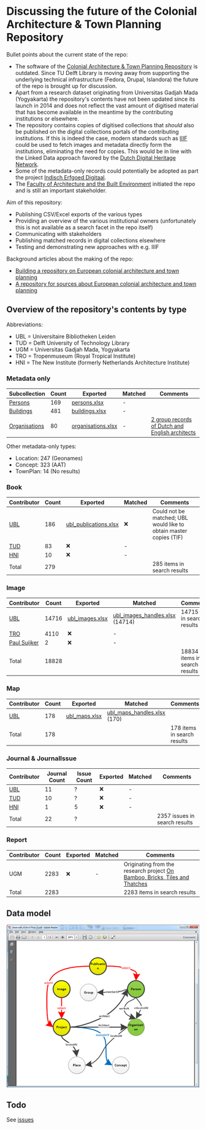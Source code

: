 # Discussing the future of the Colonial Architecture & Town Planning Repository

Bullet points about the current state of the repo:

- The software of the [Colonial Architecture & Town Planning Repository](https://colonialarchitecture.eu) is outdated. Since TU Delft Library is moving away from supporting the underlying technical infrastructure (Fedora, Drupal, Islandora) the future of the repo is brought up for discussion.
- Apart from a research dataset originating from Universitas Gadjah Mada (Yogyakarta) the repository's contents have not been updated since its launch in 2014 and does not reflect the vast amount of digitised material that has become available in the meantime by the contributing institutions or elsewhere.
- The repository contains copies of digitised collections that _should_ also be published on the digital collections portals of the contributing institutions. If this is indeed the case, modern standards such as [IIIF](https://iiif.io) could be used to fetch images and metadata directly form the institutions, eliminating the need for copies. This would be in line with the Linked Data approach favored by the [Dutch Digital Heritage Network](https://netwerk-digitaal-erfgoed.github.io/cm-implementation-guidelines/).
- Some of the metadata-only records could potentially be adopted as part the project [Indisch Erfgoed Digitaal](https://www.metamorfoze.nl/financiering/programma-indisch-erfgoed-digitaal). 
- The [Faculty of Architecture and the Built Environment](https://www.tudelft.nl/bk/) initiated the repo and is still an important stakeholder.

Aim of this repository:

- Publishing CSV/Excel exports of the various types
- Providing an overview of the various institutional owners (unfortunately this is not available as a search facet in the repo itself)
- Communicating with stakeholders
- Publishing matched records in digital collections elsewhere
- Testing and demonstrating new approaches with e.g. IIIF

Background articles about the making of the repo:

- [Building a repository on European colonial architecture and town planning](http://resolver.tudelft.nl/uuid:6434057c-8888-458b-a3ec-9cecb6e7c281)
- [A repository for sources about European colonial architecture and town planning](http://resolver.tudelft.nl/uuid:8c6f01a4-104c-4761-b4b1-be6e8e4fd5d9)

## Overview of the repository's contents by type

Abbreviations:
- UBL = Universitaire Bibliotheken Leiden
- TUD = Delft University of Technology Library
- UGM = Universitas Gadjah Mada, Yogyakarta
- TRO = Tropenmuseum (Royal Tropical Institute)
- HNI = The New Institute (formerly Netherlands Architecture Institute)

### Metadata only

| Subcollection | Count | Exported | Matched | Comments |
| --- | --- | --- | --- | --- |
| [Persons](https://colonialarchitecture.eu/slv?sq=&fac%5B0%5D=t%3APerson&ft=0) | 169 | [persons.xlsx](https://github.com/tu-delft-library/colonial-repo-revisited/raw/main/exports/xlsx/persons.xlsx) | - | |
| [Buildings](https://colonialarchitecture.eu/slv?sq=&fac%5B0%5D=t%3ABuilding&ft=0) | 481 | [buildings.xlsx](https://github.com/tu-delft-library/colonial-repo-revisited/raw/main/exports/xlsx/buildings.xlsx) | - | |
| [Organisations](https://colonialarchitecture.eu/slv?sq=&fac%5B0%5D=t%3AOrganization&ft=0) | 80 | [organisations.xlsx](https://github.com/tu-delft-library/colonial-repo-revisited/raw/main/exports/xlsx/organisations.xlsx) | - | [2 group records of Dutch and English architects](https://colonialarchitecture.eu/slv?sq=&fac%5B0%5D=t%3AGroup) |

Other metadata-only types:
- Location: 247 (Geonames)
- Concept: 323 (AAT)
- TownPlan: 14 (No results)

### Book

| Contributor | Count | Exported | Matched | Comments |
| --- | --- | --- | --- | --- |
| [UBL](https://colonialarchitecture.eu/slv?sq=%22Leiden%20University%20Libraries%22&fac%5B0%5D=t%3ABook&ft=0) | 186 | [ubl_publications.xlsx](https://github.com/tu-delft-library/colonial-repo-revisited/raw/main/exports/xlsx/ubl/ubl_publications.xlsx) | ❌ | Could not be matched; UBL would like to obtain master copies (TIF) |
| [TUD](https://colonialarchitecture.eu/slv?sq=%22TU%20Delft%20Library%22&fac%5B0%5D=t%3ABook&ft=0) | 83 | ❌ | - | |
| [HNI](https://colonialarchitecture.eu/slv?sq=%22Het%20Nieuwe%20Instituut%22&fac%5B0%5D=t%3ABook&ft=0) | 10 | ❌ | - | |
| Total | 279 | | | 285 items in search results |

### Image

| Contributor | Count | Exported | Matched | Comments |
| --- | --- | --- | --- | --- |
| [UBL](https://colonialarchitecture.eu/slv?sq=%22Leiden%20University%20Libraries%22&ft=0&cat=Image&rows=5) | 14716 | [ubl_images.xlsx](https://github.com/tu-delft-library/colonial-repo-revisited/raw/main/exports/xlsx/ubl/ubl_images.xlsx) | [ubl_images_handles.xlsx](https://github.com/tu-delft-library/colonial-repo-revisited/raw/main/exports/xlsx/ubl/ubl_images_handles.xlsx) (14714) | 14715 hits in search results |
| [TRO](https://colonialarchitecture.eu/slv?sq=%22Tropenmuseum%22&ft=0) | 4110 | ❌ | - | |
| [Paul Suijker](https://colonialarchitecture.eu/slv?sq=suijker&fac%5B0%5D=t%3AImage&ft=0) | 2 | ❌ | - | |
| Total | 18828 | | | 18834 items in search results |

### Map

| Contributor | Count | Exported | Matched | Comments |
| --- | --- | --- | --- | --- |
| [UBL](https://colonialarchitecture.eu/slv?sq=%22Leiden%20University%20Libraries%22&ft=0&cat=Map&rows=5) | 178 | [ubl_maps.xlsx](https://github.com/tu-delft-library/colonial-repo-revisited/raw/main/exports/xlsx/ubl/ubl_maps.xlsx) | [ubl_maps_handles.xlsx](https://github.com/tu-delft-library/colonial-repo-revisited/raw/main/exports/xlsx/ubl/ubl_maps_handles.xlsx) (170) | |
| Total | 178 | | | 178 items in search results |

### Journal & JournalIssue

| Contributor | Journal Count | Issue Count | Exported | Matched | Comments |
| --- | --- | --- | --- | --- | --- |
| [UBL](https://colonialarchitecture.eu/slv?sq=%22Leiden%20University%20Libraries%22&fac%5B0%5D=t%3AJournal&ft=0) | 11 | ? | ❌ | - | |
| [TUD](https://colonialarchitecture.eu/slv?sq=%22TU%20Delft%20Library%22&fac%5B0%5D=t%3AJournal&ft=0) | 10 | ? | ❌ | - | |
| [HNI](https://colonialarchitecture.eu/slv?sq=NAI&fac%5B0%5D=t%3AJournal&ft=0) | 1 | 5 | ❌ | - | |
| Total | 22 | ? | | | 2357 issues in search results |

### Report
| Contributor | Count | Exported | Matched | Comments |
| --- | --- | --- | --- | --- |
| UGM | 2283 | ❌ | - | Originating from the research project [On Bamboo, Bricks, Tiles and Thatches](https://marinusplantemafoundation.nl/on-bamboo-bricks-tiles-and-thatches/) |
| Total | 2283 | | | 2283 items in search results |

## Data model

![Data model of the repository](/img/data-model.png)

## Todo

See [issues](https://github.com/tu-delft-library/colonial-repo-revisited/issues)
